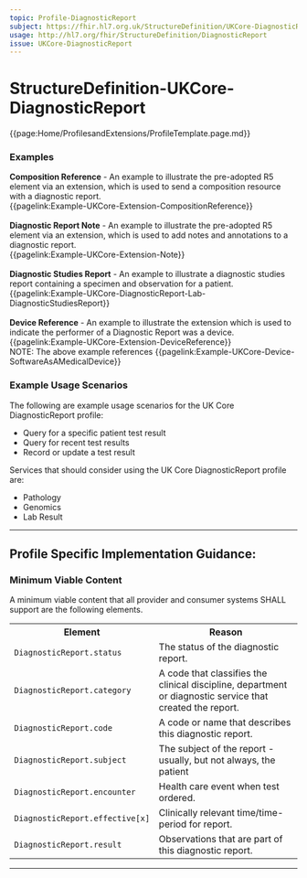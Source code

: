 ```yaml
---
topic: Profile-DiagnosticReport
subject: https://fhir.hl7.org.uk/StructureDefinition/UKCore-DiagnosticReport
usage: http://hl7.org/fhir/StructureDefinition/DiagnosticReport
issue: UKCore-DiagnosticReport
---
```


# StructureDefinition-UKCore-DiagnosticReport

<nocheck>
{{page:Home/ProfilesandExtensions/ProfileTemplate.page.md}}

<div id="Examples" class="tabcontent">
  <h3>Examples</h3>
  <b>Composition Reference</b> - An example to illustrate the pre-adopted R5 element via an extension, which is used to send a composition resource with a diagnostic report.<br>
  {{pagelink:Example-UKCore-Extension-CompositionReference}}
  <br><br>
  <b>Diagnostic Report Note</b> - An example to illustrate the pre-adopted R5 element via an extension, which is used to add notes and annotations to a diagnostic report.<br>
  {{pagelink:Example-UKCore-Extension-Note}}
  <br><br>
  <b>Diagnostic Studies Report</b> - An example to illustrate a diagnostic studies report containing a specimen and observation for a patient.<br/>
{{pagelink:Example-UKCore-DiagnosticReport-Lab-DiagnosticStudiesReport}}
<br><br>
 <b>Device Reference</b> - An example to illustrate the extension which is used to indicate the performer of a Diagnostic Report was a device.<br>
  {{pagelink:Example-UKCore-Extension-DeviceReference}}<br>
  NOTE: The above example references {{pagelink:Example-UKCore-Device-SoftwareAsAMedicalDevice}}
</div>
</nocheck>


<div id="ProfileGuidance">

### Example Usage Scenarios ###
The following are example usage scenarios for the UK Core DiagnosticReport profile:

- Query for a specific patient test result
- Query for recent test results
- Record or update a test result

Services that should consider using the  UK Core DiagnosticReport profile are:

- Pathology
- Genomics
- Lab Result

<hr class="thickline">

## Profile Specific Implementation Guidance: ##

### Minimum Viable Content

A minimum viable content that all provider and consumer systems SHALL support are the following elements.

<table class="assets" title="Minimum Viable Content list">
<tr>
<th class="width30">Element</th>
<th class="width70">Reason</th>
</tr>
<tr>
<td><code>DiagnosticReport.status</code></td>
<td>The status of the diagnostic report.
</td>
</tr>
<tr>
<td><code>DiagnosticReport.category</code></td>
<td>A code that classifies the clinical discipline, department or diagnostic service that created the report.</td>
</tr>
<tr>
<td><code>DiagnosticReport.code</code></td>
<td>A code or name that describes this diagnostic report.</td>
</tr>
<tr>
<td><code>DiagnosticReport.subject</code></td>
<td>The subject of the report - usually, but not always, the patient</td>
</tr>
<tr>
<td><code>DiagnosticReport.encounter</code></td>
<td>Health care event when test ordered.</td>
</tr>
<tr>
<td><code>DiagnosticReport.effective[x]</code></td>
<td>Clinically relevant time/time-period for report.</td>
</tr>
<tr>
<td><code>DiagnosticReport.result</code></td>
<td>Observations that are part of this diagnostic report.</td>
</tr>
</table>
</div>

---
